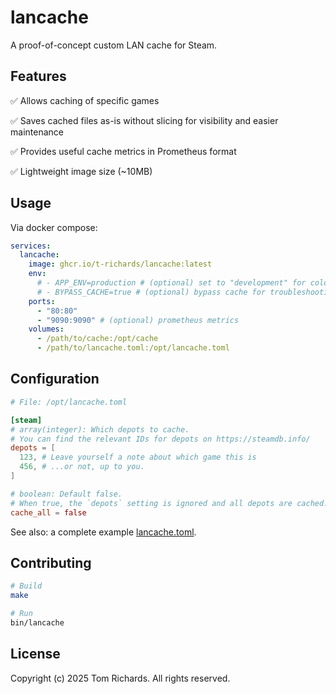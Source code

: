 # lancache

A proof-of-concept custom LAN cache for Steam.

## Features

:white_check_mark: Allows caching of specific games

:white_check_mark: Saves cached files as-is without slicing for visibility and easier maintenance

:white_check_mark: Provides useful cache metrics in Prometheus format

:white_check_mark: Lightweight image size (~10MB)

## Usage

Via docker compose:

```yaml
services:
  lancache:
    image: ghcr.io/t-richards/lancache:latest
    env:
      # - APP_ENV=production # (optional) set to "development" for colorful console output
      # - BYPASS_CACHE=true # (optional) bypass cache for troubleshooting
    ports:
      - "80:80"
      - "9090:9090" # (optional) prometheus metrics
    volumes:
      - /path/to/cache:/opt/cache
      - /path/to/lancache.toml:/opt/lancache.toml
```

## Configuration

```toml
# File: /opt/lancache.toml

[steam]
# array(integer): Which depots to cache.
# You can find the relevant IDs for depots on https://steamdb.info/
depots = [
  123, # Leave yourself a note about which game this is
  456, # ...or not, up to you.
]

# boolean: Default false.
# When true, the `depots` setting is ignored and all depots are cached.
cache_all = false
```

See also: a complete example [lancache.toml](lancache.toml).

## Contributing

```bash
# Build
make

# Run
bin/lancache
```

## License

Copyright (c) 2025 Tom Richards. All rights reserved.
